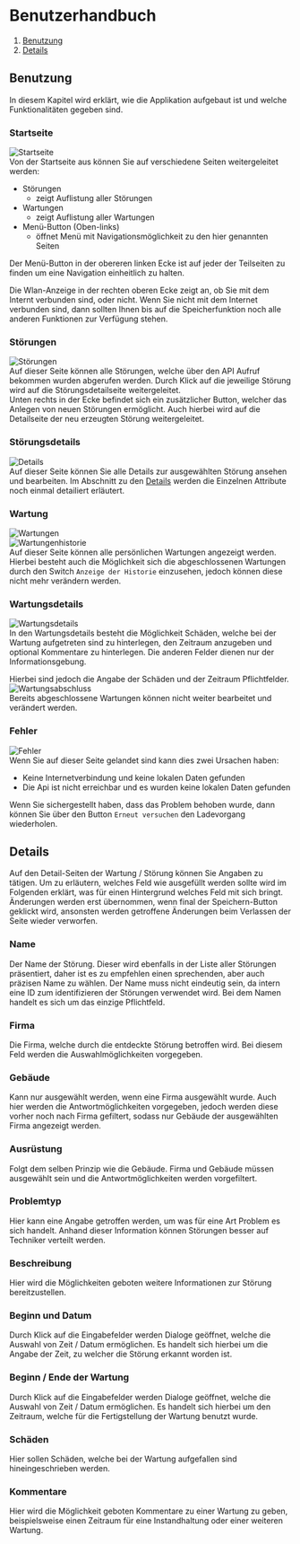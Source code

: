 # Benutzerhandbuch
1. [Benutzung](#benutzung)
2. [Details](#details)

## Benutzung
In diesem Kapitel wird erklärt, wie die Applikation aufgebaut ist und welche Funktionalitäten gegeben sind.
### Startseite
![Startseite](images/Start.png)<br>
Von der Startseite aus können Sie auf verschiedene Seiten weitergeleitet werden:
- Störungen
  - zeigt Auflistung aller Störungen
- Wartungen
  -  zeigt Auflistung aller Wartungen
-  Menü-Button (Oben-links)
    - öffnet Menü mit Navigationsmöglichkeit zu den hier genannten Seiten

Der Menü-Button in der obereren linken Ecke ist auf jeder der Teilseiten zu finden um eine Navigation einheitlich zu halten. 

Die Wlan-Anzeige in der rechten oberen Ecke zeigt an, ob Sie mit dem Internt verbunden sind, oder nicht. Wenn Sie nicht mit dem Internet verbunden sind, dann sollten Ihnen bis auf die Speicherfunktion noch alle anderen Funktionen zur Verfügung stehen.

### Störungen
![Störungen](images/stoerungen.png)<br>
Auf dieser Seite können alle Störungen, welche über den API Aufruf bekommen wurden abgerufen werden. Durch Klick auf die jeweilige Störung wird auf die Störungsdetailseite weitergeleitet. <br>
Unten rechts in der Ecke befindet sich ein zusätzlicher Button, welcher das Anlegen von neuen Störungen ermöglicht. Auch hierbei wird auf die Detailseite der neu erzeugten Störung weitergeleitet.
### Störungsdetails
![Details](images/Details.png)<br>
Auf dieser Seite können Sie alle Details zur ausgewählten Störung ansehen und bearbeiten. Im Abschnitt zu den [Details](#details) werden die Einzelnen Attribute noch einmal detailiert erläutert.
### Wartung
![Wartungen](images/Wartung1.PNG)<br>
![Wartungenhistorie](images/Wartung2.PNG)<br>
Auf dieser Seite können alle persönlichen Wartungen angezeigt werden. Hierbei besteht auch die Möglichkeit sich die abgeschlossenen Wartungen durch den Switch `Anzeige der Historie` einzusehen, jedoch können diese nicht mehr verändern werden.
### Wartungsdetails
![Wartungsdetails](images/Wartungsdetails.PNG)<br>
In den Wartungsdetails besteht die Möglichkeit Schäden, welche bei der Wartung aufgetreten sind zu hinterlegen, den Zeitraum anzugeben und optional Kommentare zu hinterlegen. Die anderen Felder dienen nur der Informationsgebung.

Hierbei sind jedoch die Angabe der Schäden und der Zeitraum Pflichtfelder.
![Wartungsabschluss](images/Wartung_abgeschlossen.PNG)<br>
Bereits abgeschlossene Wartungen können nicht weiter bearbeitet und verändert werden.
### Fehler
![Fehler](images/error.png)<br>
Wenn Sie auf dieser Seite gelandet sind kann dies zwei Ursachen haben:
- Keine Internetverbindung und keine lokalen Daten gefunden
- Die Api ist nicht erreichbar und es wurden keine lokalen Daten gefunden

Wenn Sie sichergestellt haben, dass das Problem behoben wurde, dann können Sie über den Button `Erneut versuchen` den Ladevorgang wiederholen.

## Details
Auf den Detail-Seiten der Wartung / Störung können Sie Angaben zu tätigen. Um zu erläutern, welches Feld wie ausgefüllt werden sollte wird im Folgenden erklärt, was für einen Hintergrund welches Feld mit sich bringt. Änderungen werden erst übernommen, wenn final der Speichern-Button geklickt wird, ansonsten werden getroffene Änderungen beim Verlassen der Seite wieder verworfen.
### Name
Der Name der Störung. Dieser wird ebenfalls in der Liste aller Störungen präsentiert, daher ist es zu empfehlen einen sprechenden, aber auch präzisen Name zu wählen.
Der Name muss nicht eindeutig sein, da intern eine ID zum identifizieren der Störungen verwendet wird. Bei dem Namen handelt es sich um das einzige Pflichtfeld.
### Firma
Die Firma, welche durch die entdeckte Störung betroffen wird. Bei diesem Feld werden die Auswahlmöglichkeiten vorgegeben.
### Gebäude
Kann nur ausgewählt werden, wenn eine Firma ausgewählt wurde. Auch hier werden die Antwortmöglichkeiten vorgegeben, jedoch werden diese vorher noch nach Firma gefiltert, sodass nur Gebäude der ausgewählten Firma angezeigt werden.
### Ausrüstung
Folgt dem selben Prinzip wie die Gebäude. Firma und Gebäude müssen ausgewählt sein und die Antwortmöglichkeiten werden vorgefiltert.
### Problemtyp
Hier kann eine Angabe getroffen werden, um was für eine Art Problem es sich handelt. Anhand dieser Information können Störungen besser auf Techniker verteilt werden.
### Beschreibung
Hier wird die Möglichkeiten geboten weitere Informationen zur Störung bereitzustellen.
### Beginn und Datum
Durch Klick auf die Eingabefelder werden Dialoge geöffnet, welche die Auswahl von Zeit / Datum ermöglichen. Es handelt sich hierbei um die Angabe der Zeit, zu welcher die Störung erkannt worden ist.
### Beginn / Ende der Wartung
Durch Klick auf die Eingabefelder werden Dialoge geöffnet, welche die Auswahl von Zeit / Datum ermöglichen. Es handelt sich hierbei um den Zeitraum, welche für die Fertigstellung der Wartung benutzt wurde.
### Schäden
Hier sollen Schäden, welche bei der Wartung aufgefallen sind hineingeschrieben werden.
### Kommentare
Hier wird die Möglichkeit geboten Kommentare zu einer Wartung zu geben, beispielsweise einen Zeitraum für eine Instandhaltung oder einer weiteren Wartung.
